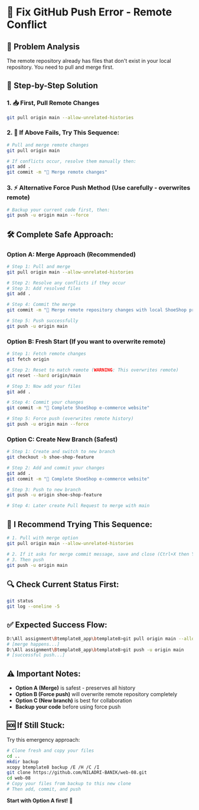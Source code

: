 # 🔧 Fix GitHub Push Error - Remote Conflict

## 🚨 Problem Analysis
The remote repository already has files that don't exist in your local repository. You need to pull and merge first.

## 📝 Step-by-Step Solution

### 1. **📥 First, Pull Remote Changes**
```bash
git pull origin main --allow-unrelated-histories
```

### 2. **🔄 If Above Fails, Try This Sequence:**
```bash
# Pull and merge remote changes
git pull origin main

# If conflicts occur, resolve them manually then:
git add .
git commit -m "🔀 Merge remote changes"
```

### 3. **⚡ Alternative Force Push Method** (Use carefully - overwrites remote)
```bash
# Backup your current code first, then:
git push -u origin main --force
```

## 🛠️ Complete Safe Approach:

### Option A: **Merge Approach** (Recommended)
```bash
# Step 1: Pull and merge
git pull origin main --allow-unrelated-histories

# Step 2: Resolve any conflicts if they occur
# Step 3: Add resolved files
git add .

# Step 4: Commit the merge
git commit -m "🔀 Merge remote repository changes with local ShoeShop project"

# Step 5: Push successfully
git push -u origin main
```

### Option B: **Fresh Start** (If you want to overwrite remote)
```bash
# Step 1: Fetch remote changes
git fetch origin

# Step 2: Reset to match remote (WARNING: This overwrites remote)
git reset --hard origin/main

# Step 3: Now add your files
git add .

# Step 4: Commit your changes
git commit -m "🎉 Complete ShoeShop e-commerce website"

# Step 5: Force push (overwrites remote history)
git push -u origin main --force
```

### Option C: **Create New Branch** (Safest)
```bash
# Step 1: Create and switch to new branch
git checkout -b shoe-shop-feature

# Step 2: Add and commit your changes
git add .
git commit -m "🎉 Complete ShoeShop e-commerce website"

# Step 3: Push to new branch
git push -u origin shoe-shop-feature

# Step 4: Later create Pull Request to merge with main
```

## 🎯 I Recommend Trying This Sequence:

```bash
# 1. Pull with merge option
git pull origin main --allow-unrelated-histories

# 2. If it asks for merge commit message, save and close (Ctrl+X then Y then Enter if using nano)
# 3. Then push
git push -u origin main
```

## 🔍 Check Current Status First:
```bash
git status
git log --oneline -5
```

## ✅ Expected Success Flow:
```bash
D:\All assignment\Btemplate8_app\btemplate8>git pull origin main --allow-unrelated-histories
# [merge happens...]
D:\All assignment\Btemplate8_app\btemplate8>git push -u origin main
# [successful push...]
```

## ⚠️ Important Notes:
- **Option A (Merge)** is safest - preserves all history
- **Option B (Force push)** will overwrite remote repository completely
- **Option C (New branch)** is best for collaboration
- **Backup your code** before using force push

## 🆘 If Still Stuck:
Try this emergency approach:
```bash
# Clone fresh and copy your files
cd ..
mkdir backup
xcopy btemplate8 backup /E /H /C /I
git clone https://github.com/NILADRI-BANIK/web-08.git
cd web-08
# Copy your files from backup to this new clone
# Then add, commit, and push
```

**Start with Option A first!** 🚀
